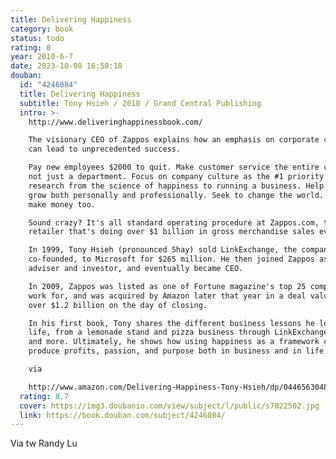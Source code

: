 ```yaml
---
title: Delivering Happiness
category: book
status: todo
rating: 0
year: 2010-6-7
date: 2023-10-08 16:50:18
douban:
  id: "4246084"
  title: Delivering Happiness
  subtitle: Tony Hsieh / 2010 / Grand Central Publishing
  intro: >-
    http://www.deliveringhappinessbook.com/

    The visionary CEO of Zappos explains how an emphasis on corporate culture
    can lead to unprecedented success.

    Pay new employees $2000 to quit. Make customer service the entire company,
    not just a department. Focus on company culture as the #1 priority. Apply
    research from the science of happiness to running a business. Help employees
    grow both personally and professionally. Seek to change the world. Oh, and
    make money too.

    Sound crazy? It's all standard operating procedure at Zappos.com, the online
    retailer that's doing over $1 billion in gross merchandise sales every year.

    In 1999, Tony Hsieh (pronounced Shay) sold LinkExchange, the company he
    co-founded, to Microsoft for $265 million. He then joined Zappos as an
    adviser and investor, and eventually became CEO.

    In 2009, Zappos was listed as one of Fortune magazine's top 25 companies to
    work for, and was acquired by Amazon later that year in a deal valued at
    over $1.2 billion on the day of closing.

    In his first book, Tony shares the different business lessons he learned in
    life, from a lemonade stand and pizza business through LinkExchange, Zappos,
    and more. Ultimately, he shows how using happiness as a framework can
    produce profits, passion, and purpose both in business and in life.

    via

    http://www.amazon.com/Delivering-Happiness-Tony-Hsieh/dp/0446563048
  rating: 8.7
  cover: https://img3.doubanio.com/view/subject/l/public/s7022502.jpg
  link: https://book.douban.com/subject/4246084/
---
```


Via tw Randy Lu 
